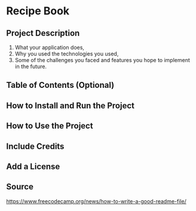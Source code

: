 # Recipe Book

## Project Description

1) What your application does,
2) Why you used the technologies you used,
3) Some of the challenges you faced and features you hope to implement in the future.

## Table of Contents (Optional)

## How to Install and Run the Project

## How to Use the Project

## Include Credits

## Add a License

## Source

https://www.freecodecamp.org/news/how-to-write-a-good-readme-file/
